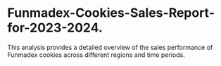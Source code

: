 # Funmadex-Cookies-Sales-Report-for-2023-2024.
This analysis provides a detailed overview of the sales performance of Funmadex cookies across different regions and time periods.
